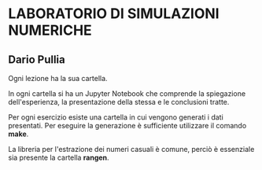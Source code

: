 # LABORATORIO DI SIMULAZIONI NUMERICHE
## Dario Pullia

Ogni lezione ha la sua cartella.

In ogni cartella si ha un Jupyter Notebook che comprende la spiegazione dell'esperienza, la presentazione della stessa e le conclusioni tratte. 

Per ogni esercizio esiste una cartella in cui vengono generati i dati presentati. Per eseguire la generazione è sufficiente utilizzare il comando **make**. 

La libreria per l'estrazione dei numeri casuali è comune, perciò è essenziale sia presente la cartella **rangen**.

